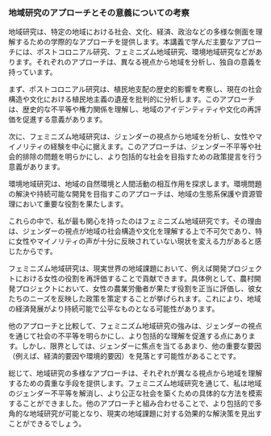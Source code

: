 ### 地域研究のアプローチとその意義についての考察

地域研究は、特定の地域における社会、文化、経済、政治などの多様な側面を理解するための学際的なアプローチを提供します。本講義で学んだ主要なアプローチには、ポストコロニアル研究、フェミニズム地域研究、環境地域研究などがあります。それぞれのアプローチは、異なる視点から地域を分析し、独自の意義を持っています。

まず、ポストコロニアル研究は、植民地支配の歴史的影響を考察し、現在の社会構造や文化における植民地主義の遺産を批判的に分析します。このアプローチは、歴史的な不平等や権力関係を理解し、地域のアイデンティティや文化の再評価を促進する意義があります。

次に、フェミニズム地域研究は、ジェンダーの視点から地域を分析し、女性やマイノリティの経験を中心に据えます。このアプローチは、ジェンダー不平等や社会的排除の問題を明らかにし、より包括的な社会を目指すための政策提言を行う意義があります。

環境地域研究は、地域の自然環境と人間活動の相互作用を探求します。環境問題の解決や持続可能な開発を目指すこのアプローチは、地域の生態系保護や資源管理において重要な役割を果たします。

これらの中で、私が最も関心を持ったのはフェミニズム地域研究です。その理由は、ジェンダーの視点が地域の社会構造や文化を理解する上で不可欠であり、特に女性やマイノリティの声が十分に反映されていない現状を変える力があると感じたからです。

フェミニズム地域研究は、現実世界の地域課題において、例えば開発プロジェクトにおける女性の役割を再評価することで貢献できます。具体例として、農村開発プロジェクトにおいて、女性の農業労働者が果たす役割を正当に評価し、彼女たちのニーズを反映した政策を策定することが挙げられます。これにより、地域の経済発展がより持続可能で公平なものとなる可能性があります。

他のアプローチと比較して、フェミニズム地域研究の強みは、ジェンダーの視点を通じて社会の不平等を明らかにし、より包括的な理解を促進する点にあります。しかし、限界としては、ジェンダーに焦点を当てるあまり、他の重要な要因（例えば、経済的要因や環境的要因）を見落とす可能性があることです。

総じて、地域研究の多様なアプローチは、それぞれが異なる視点から地域を理解するための貴重な手段を提供します。フェミニズム地域研究を通じて、私は地域のジェンダー不平等を解消し、より公正な社会を築くための具体的な方法を模索することができました。他のアプローチと組み合わせることで、より包括的で多角的な地域研究が可能となり、現実の地域課題に対する効果的な解決策を見出すことができるでしょう。